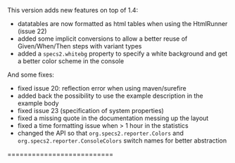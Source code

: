 This version adds new features on top of 1.4:

 * datatables are now formatted as html tables when using the HtmlRunner (issue 22)
 * added some implicit conversions to allow a better reuse of Given/When/Then steps with variant types
 * added a `specs2.whitebg` property to specify a white background and get a better color scheme in the console
  
And some fixes:

 * fixed issue 20: reflection error when using maven/surefire
 * added back the possibility to use the example description in the example body
 * fixed issue 23 (specification of system properties)
 * fixed a missing quote in the documentation messing up the layout
 * fixed a time formatting issue when > 1 hour in the statistics
 * changed the API so that `org.specs2.reporter.Colors` and `org.specs2.reporter.ConsoleColors` switch names for better abstraction
 
 ==========================